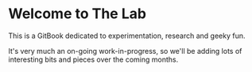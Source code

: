 # Welcome to The Lab

This is a GitBook dedicated to experimentation, research and geeky fun.

It's very much an on-going work-in-progress, so we'll be adding lots of interesting bits and pieces over the coming months.